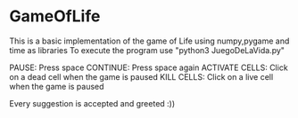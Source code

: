 # GameOfLife
This is a basic implementation of the game of Life using numpy,pygame and time as libraries 
To execute the program use "python3 JuegoDeLaVida.py"

PAUSE: Press space
CONTINUE: Press space again
ACTIVATE CELLS: Click on a dead cell when the game is paused
KILL CELLS: Click on a live cell when the game is paused

Every suggestion is accepted and greeted :))
